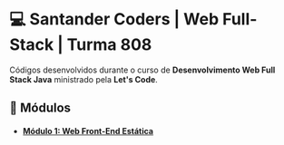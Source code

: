 
# :computer: Santander Coders | Web Full-Stack | Turma 808
Códigos desenvolvidos durante o curso de **Desenvolvimento Web Full Stack Java** ministrado pela **Let's Code**.

## :orange_book: Módulos
- #### [Módulo 1: Web Front-End Estática](/MODULO_01)